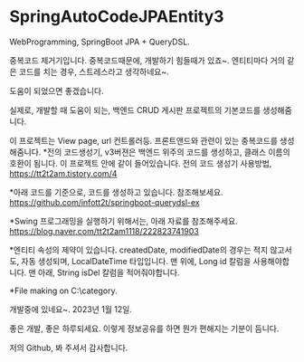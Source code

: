 # SpringAutoCodeJPAEntity3 

WebProgramming, SpringBoot JPA + QueryDSL.


중복코드 제거기입니다. 
중복코드때문에, 개발하기 힘들때가 있죠~. 
엔티티마다 거의 같은 코드를 치는 경우, 스트레스라고 생각하네요~.


도움이 되었으면 좋겠습니다. 

실제로, 개발할 때 도움이 되는, 백엔드 CRUD 게시판 프로젝트의 기본코드를 생성해줌니다.

이 프로젝트는 View page, url 컨트롤러등. 프론트앤드와 관련이 있는 중복코드를 생성해줌니다.
*전의 코드생성기, v3버젼은 백엔드 위주의 코드를 생성하고, 클래스 이름의 호환이 됨니다. 이 프로젝트 안에 같이 들어있습니다.
 전의 코드 생성기 사용방법, <a href="https://tt2t2am.tistory.com/4">https://tt2t2am.tistory.com/4</a>

*아래 코드를 기준으로, 코드를 생성하고 있습니다. 참조해보세요.
  <br/><a href="https://github.com/infott2t/springboot-querydsl-ex">https://github.com/infott2t/springboot-querydsl-ex</a>

*Swing 프로그래밍을 실행하기 위해서는, 아래 자료를 참조해주세요.
    <br/><a href="https://blog.naver.com/tt2t2am1118/222823741903">https://blog.naver.com/tt2t2am1118/222823741903</a>

*엔티티 속성의 제약이 있습니다.
createdDate, modifiedDate의 경우는 적지 않고서도, 자동 생성되며, LocalDateTime 타입입니다.
맨 위에, Long id 칼럼을 사용해야합니다.
맨 아래, String isDel 칼럼을 적어줘야합니다.

*File making on C:\category. 

개발중에 있네요~. 2023년 1월 12일. 

좋은 개발, 좋은 하루되세요. 이렇게 정보공유를 하면 뭔가 편해지는 기분이 듬니다. 

저의 Github, 봐 주셔서 감사합니다.

